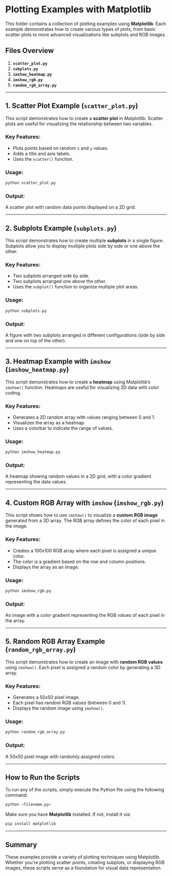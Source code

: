 # Plotting Examples with Matplotlib

This folder contains a collection of plotting examples using **Matplotlib**. Each example demonstrates how to create various types of plots, from basic scatter plots to more advanced visualizations like subplots and RGB images.

## Files Overview

1. **`scatter_plot.py`**
2. **`subplots.py`**
3. **`imshow_heatmap.py`**
4. **`imshow_rgb.py`**
5. **`random_rgb_array.py`**

---

## 1. Scatter Plot Example (`scatter_plot.py`)

This script demonstrates how to create a **scatter plot** in Matplotlib. Scatter plots are useful for visualizing the relationship between two variables.

### Key Features:
- Plots points based on random `x` and `y` values.
- Adds a title and axis labels.
- Uses the `scatter()` function.

### Usage:
```python
python scatter_plot.py
```

### Output:
A scatter plot with random data points displayed on a 2D grid.

---

## 2. Subplots Example (`subplots.py`)

This script demonstrates how to create multiple **subplots** in a single figure. Subplots allow you to display multiple plots side by side or one above the other.

### Key Features:
- Two subplots arranged side by side.
- Two subplots arranged one above the other.
- Uses the `subplot()` function to organize multiple plot areas.

### Usage:
```python
python subplots.py
```

### Output:
A figure with two subplots arranged in different configurations (side by side and one on top of the other).

---

## 3. Heatmap Example with `imshow` (`imshow_heatmap.py`)

This script demonstrates how to create a **heatmap** using Matplotlib’s `imshow()` function. Heatmaps are useful for visualizing 2D data with color coding.

### Key Features:
- Generates a 2D random array with values ranging between 0 and 1.
- Visualizes the array as a heatmap.
- Uses a colorbar to indicate the range of values.

### Usage:
```python
python imshow_heatmap.py
```

### Output:
A heatmap showing random values in a 2D grid, with a color gradient representing the data values.

---

## 4. Custom RGB Array with `imshow` (`imshow_rgb.py`)

This script shows how to use `imshow()` to visualize a **custom RGB image** generated from a 3D array. The RGB array defines the color of each pixel in the image.

### Key Features:
- Creates a 100x100 RGB array where each pixel is assigned a unique color.
- The color is a gradient based on the row and column positions.
- Displays the array as an image.

### Usage:
```python
python imshow_rgb.py
```

### Output:
An image with a color gradient representing the RGB values of each pixel in the array.

---

## 5. Random RGB Array Example (`random_rgb_array.py`)

This script demonstrates how to create an image with **random RGB values** using `imshow()`. Each pixel is assigned a random color by generating a 3D array.

### Key Features:
- Generates a 50x50 pixel image.
- Each pixel has random RGB values (between 0 and 1).
- Displays the random image using `imshow()`.

### Usage:
```python
python random_rgb_array.py
```

### Output:
A 50x50 pixel image with randomly assigned colors.

---

## How to Run the Scripts

To run any of the scripts, simply execute the Python file using the following command:

```bash
python <filename.py>
```

Make sure you have **Matplotlib** installed. If not, install it via:

```bash
pip install matplotlib
```

---

## Summary

These examples provide a variety of plotting techniques using Matplotlib. Whether you're plotting scatter points, creating subplots, or displaying RGB images, these scripts serve as a foundation for visual data representation.

